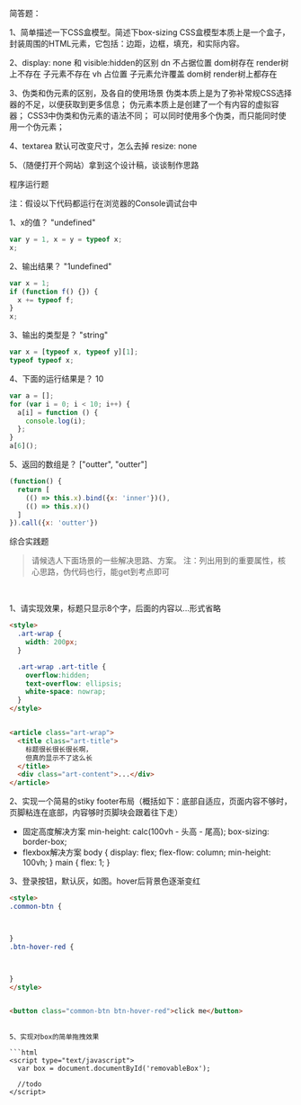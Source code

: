 简答题：

1、简单描述一下CSS盒模型。简述下box-sizing
CSS盒模型本质上是一个盒子，封装周围的HTML元素，它包括：边距，边框，填充，和实际内容。

2、display: none 和 visible:hidden的区别 
dn 不占据位置 dom树存在 render树上不存在 子元素不存在
vh 占位置 子元素允许覆盖 dom树 render树上都存在


3、伪类和伪元素的区别，及各自的使用场景
伪类本质上是为了弥补常规CSS选择器的不足，以便获取到更多信息；
伪元素本质上是创建了一个有内容的虚拟容器；
CSS3中伪类和伪元素的语法不同；
可以同时使用多个伪类，而只能同时使用一个伪元素；

4、textarea 默认可改变尺寸，怎么去掉
resize: none

5、（随便打开个网站）拿到这个设计稿，谈谈制作思路


程序运行题

注：假设以下代码都运行在浏览器的Console调试台中

1、x的值？ "undefined"

```js
var y = 1, x = y = typeof x;
x;    
```

2、输出结果？ "1undefined"

```js
var x = 1;
if (function f() {}) {
  x += typeof f;
}
x;
```

3、输出的类型是？ "string"

```js
var x = [typeof x, typeof y][1];
typeof typeof x;
```

4、下面的运行结果是？ 10

```js
var a = [];
for (var i = 0; i < 10; i++) {
  a[i] = function () {
    console.log(i);
  };
}
a[6](); 
```

5、返回的数组是？ ["outter", "outter"]

```js
(function() {
  return [
    (() => this.x).bind({x: 'inner'})(),
    (() => this.x)()
  ]
}).call({x: 'outter'})
```

综合实践题

> 请候选人下面场景的一些解决思路、方案。
注：列出用到的重要属性，核心思路，伪代码也行，能get到考点即可

<br>

1、请实现效果，标题只显示8个字，后面的内容以...形式省略

```html
<style>
  .art-wrap {
    width: 200px;
  }

  .art-wrap .art-title {
    overflow:hidden;
    text-overflow: ellipsis;
    white-space: nowrap;
  }
</style>


<article class="art-wrap">
  <title class="art-title">
    标题很长很长很长啊，
    但真的显示不了这么长
  </title>
  <div class="art-content">...</div>
</article>
```

2、实现一个简易的stiky footer布局（概括如下：底部自适应，页面内容不够时，页脚粘连在底部，内容够时页脚块会跟着往下走）
* 固定高度解决方案 min-height: calc(100vh - 头高 - 尾高); box-sizing: border-box;
* flexbox解决方案 body { display: flex; flex-flow: column; min-height: 100vh; } main { flex: 1; }

3、登录按钮，默认灰，如图。hover后背景色逐渐变红

```html
<style>
.common-btn {



}
.btn-hover-red {



}
</style>


<button class="common-btn btn-hover-red">click me</button>
```


```

5、实现对box的简单拖拽效果

```html
<script type="text/javascript">
  var box = document.documentById('removableBox');

  //todo
</script>
```